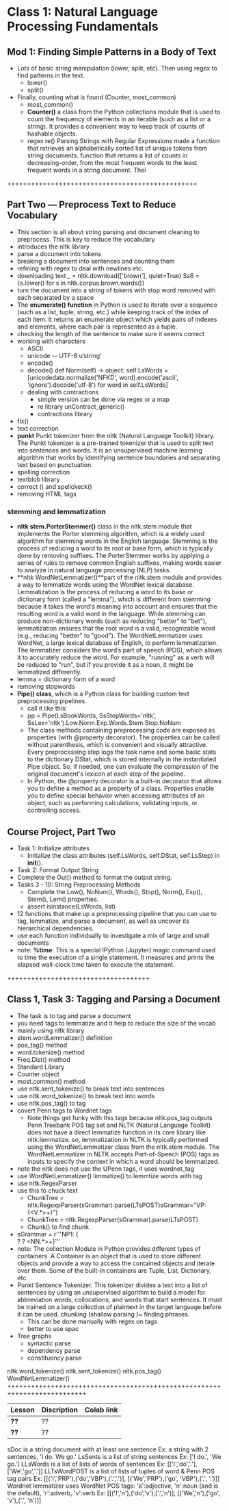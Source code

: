 # Class 1: Natural Language Processing Fundamentals 

## Mod 1: Finding Simple Patterns in a Body of Text
- Lots of basic string manipulation (lower, split, etc). Then using regex to find patterns in the text.
   - lower()
   - split()
- Finally, counting what is found (Counter, most_common)
   - most_common()
   - **Counter()**   a class from the Python collections module that is used to count the frequency of elements in an iterable (such as a list or a string). It provides a convenient way to keep track of counts of hashable objects.
   - regex re()    Parsing Strings with Regular Expressions
made a function that retrieves an alphabetically sorted list of unique tokens from string documents.  function that returns a list of counts in decreasing-order, from the most frequent words to the least frequent words in a string document. Thei 

++++++++++++++++++++++++++++++++++++++++++++++++

## Part Two — Preprocess Text to Reduce Vocabulary
- This section is all about string parsing and document cleaning to preprocess. This is key to reduce the vocabulary
- introduces the nltk library
- parse a document into tokens
- breaking a document into sentences and counting them
- refining with regex to deal with newlines etc.
- downloading text    _ = nltk.download(['brown'], quiet=True)      Ss6 = {s.lower() for s in nltk.corpus.brown.words()}
- turn the document into a string of tokens with stop word removed with each separated by a space
- The **enumerate() function** in Python is used to iterate over a sequence (such as a list, tuple, string, etc.) while keeping track of the index of each item. It returns an enumerate object which yields pairs of indexes and elements, where each pair is represented as a tuple.
- checking the length of the sentence to make sure it seems correct
- working with characters
   - ASCII
   - unicode  -- UTF-8  u’string’
   - encode()
   - decode()
    def Norm(self) -> object:
        self.LsWords = [unicodedata.normalize('NFKD', word).encode('ascii', 'ignore').decode('utf-8') for word in self.LsWords]
  - dealing with contractions
     - simple version can be done via regex or a map
     - re library unContract_generic()
     - contractions library
- fix()
- text correction
- **punkt** Punkt tokenizer from the nltk (Natural Language Toolkit) library. The Punkt tokenizer is a pre-trained tokenizer that is used to split text into sentences and words. It is an unsupervised machine learning algorithm that works by identifying sentence boundaries and separating text based on punctuation.
- spelling correction
- textblob library
- correct () and spellckeck()
- removing HTML tags
### stemming and lemmatization
- **nltk stem.PorterStemmer()** class in the nltk.stem module that implements the Porter stemming algorithm, which is a widely used algorithm for stemming words in the English language. Stemming is the process of reducing a word to its root or base form, which is typically done by removing suffixes. The PorterStemmer works by applying a series of rules to remove common English suffixes, making words easier to analyze in natural language processing (NLP) tasks.
- **nltk WordNetLemmatizer()**part of the nltk.stem module and provides a way to lemmatize words using the WordNet lexical database. Lemmatization is the process of reducing a word to its base or dictionary form (called a "lemma"), which is different from stemming because it takes the word's meaning into account and ensures that the resulting word is a valid word in the language. While stemming can produce non-dictionary words (such as reducing "better" to "bet"), lemmatization ensures that the root word is a valid, recognizable word (e.g., reducing "better" to "good"). The WordNetLemmatizer uses WordNet, a large lexical database of English, to perform lemmatization. The lemmatizer considers the word’s part of speech (POS), which allows it to accurately reduce the word. For example, "running" as a verb will be reduced to "run", but if you provide it as a noun, it might be lemmatized differently.
- lemma = dictionary form of a word
- removing stopwords
- **Pipe() class**, which is a Python class for building custom text preprocessing pipelines.
   - call it like this:
   - pp = Pipe(LsBookWords, SsStopWords='nltk', SsLex='nltk').Low.Norm.Exp.Words.Stem.Stop.NoNum
   - The class methods containing preprocessing code are exposed as properties (with @property decorator). The properties can be called without parenthesis, which is convenient and visually attractive. Every preprocessing step logs the task name and some basic stats to the dictionary DStat, which is stored internally in the instantiated Pipe object. So, if needed, one can evaluate the compression of the original document's lexicon at each step of the pipeline.
   - In Python, the @property decorator is a built-in decorator that allows you to define a method as a property of a class. Properties enable you to define special behavior when accessing attributes of an object, such as performing calculations, validating inputs, or controlling access.

## Course Project, Part Two
- Task 1: Initialize attributes
   - Initialize the class attributes (self.LsWords, self.DStat, self.LsStep) in __init__().
-    Task 2: Format Output String
   - Complete the Out() method to format the output string.
- Tasks 3 - 10: String Preprocessing Methods
   - Complete the Low(), NoNum(), Words(), Stop(), Norm(), Exp(), Stem(), Lem() properties.
   - assert isinstance(LsWords, list)
- 12 functions that make up a preprocessing pipeline that you can use to tag, lemmatize, and parse a document, as well as uncover its hierarchical dependencies. 
- use each function individually to investigate a mix of large and small documents 
- note: **%time**: This is a special IPython (Jupyter) magic command used to time the execution of a single statement. It measures and prints the elapsed wall-clock time taken to execute the statement.


++++++++++++++++++++++++++++++++++++
## Class 1, Task 3: Tagging and Parsing a Document 
- The task is to tag and parse a document 
- you need tags to lemmatize and it help to reduce the size of the vocab
- mainly using nltk library 
- stem.wordLemmatizer() definition
- pos_tag() method
- word.tokenize() method
- Freq.Dist() method
- Standard Library
- Counter object
- most.common() method
- use nltk.sent_tokenize() to break text into sentences
- use nltk.word_tokenize() to break text into words
- use nltk.pos_tag() to tag
- covert Penn tags to Wordnet tags
   - Note things get funky with this tags because nltk.pos_tag outputs Penn Treebank POS tag set and NLTK (Natural Language Toolkit) does not have a direct lemmatize function in its core library like nltk.lemmatize. so, lemmatization in NLTK is typically performed using the WordNetLemmatizer class from the nltk.stem module. The WordNetLemmatizer in NLTK accepts Part-of-Speech (POS) tags as inputs to specify the context in which a word should be lemmatized.
- note the nltk does not use the UPenn tags, it uses wordnet_tag
- use WordNetLemmatizer()  limmatize() to lemmtize words with tag
- use nltk.RegexParser
- use this to chuck text
   - ChunkTree = nltk.RegexpParser(sGrammar).parse(LTsPOST)sGrammar="VP: {<V.*>+}")
   - ChunkTree = nltk.RegexpParser(sGrammar).parse(LTsPOST)
   - Chunk() to find chunk 
- sGrammar = r'''NP1: {<DT>? <JJ>? <NN.*>+}'''
- note: The collection Module in Python provides different types of containers. A Container is an object that is used to store different objects and provide a way to access the contained objects and iterate over them. Some of the built-in containers are Tuple, List, Dictionary, etc.
- Punkt Sentence Tokenizer. This tokenizer divides a text into a list of sentences by using an unsupervised algorithm to build a model for abbreviation words, collocations, and words that start sentences. It must be trained on a large collection of plaintext in the target language before it can be used. chunking (shallow parsing )= finding phrases.
   - This can be done manually with regex on tags
   - better to use spac
- Tree graphs
   - syntactic parse
   - dependency parse
   - constituency parse 


nltk.word_tokenize() 
 nltk.sent_tokenize()
nltk.pos_tag()
WordNetLemmatizer()
++++++++++++++++++++++++++++++++++++++++++++++++++++++++++++++++++++++++++

| Lesson          |         Discription                                | Colab link    |
|-------------------|----------------------------------------------|------|
| **??**   | ??    |                                 
| **??**   | ??    |    

sDoc is a string document with at least one sentence
Ex: a string with 2 sentences, 'I do. We go.'
LsSents is a list of string sentences
Ex: ['I do.', 'We go.']
LLsWords is a list of lists of words of sentences
Ex: [['I','do','.'],['We','go','.']]
LLTsWordPOST is a list of lists of tuples of word & Penn POS tag pairs
Ex: [[('I','PRP'),('do','VBP'),('.','.')],  [('We','PRP'),('go', 'VBP'),('.', '.')]]
Wordnet lemmatizer uses WordNet POS tags: 'a':adjective, 'n':noun (and is the default), 'r':adverb, 'v':verb
Ex: [[('I','n'),('do','v'),('.','n')],  [('We','n'),('go', 'v'),('.', 'n')]]

